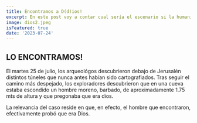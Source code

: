 ```yaml
---
title: Encontramos a D(d)ios!
excerpt: En este post voy a contar cual sería el escenario si la humanidad encontrara a D(d)ios. Quiero explorar todo lo que conllevaría tal descubrimiento en la sociedad en la que vivimos actualmente. 
image: dios2.jpeg
isFeatured: true
date: '2023-07-24'
---
```


## LO ENCONTRAMOS!

El martes 25 de julio, los arqueológos descubrieron debajo de Jerusalén distintos túneles que nunca antes habían sido cartografiados. Tras seguir el camino más despejado, los exploradores descubrieron que en una cueva estaba escondido un hombre moreno, barbado, de aproximadamente 1.75 mts de altura y que pregonaba que era dios.

La relevancia del caso reside en que, en efecto, el hombre que encontraron, efectivamente probó que era Dios.